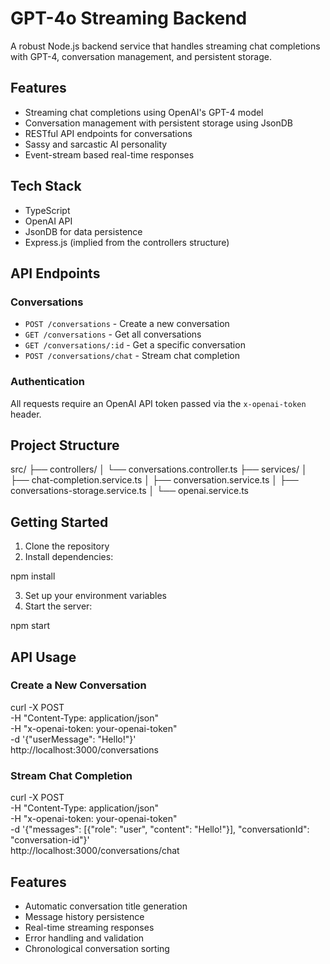 # GPT-4o Streaming Backend

A robust Node.js backend service that handles streaming chat completions with GPT-4, conversation management, and persistent storage.

## Features

- Streaming chat completions using OpenAI's GPT-4 model
- Conversation management with persistent storage using JsonDB
- RESTful API endpoints for conversations
- Sassy and sarcastic AI personality
- Event-stream based real-time responses

## Tech Stack

- TypeScript
- OpenAI API
- JsonDB for data persistence
- Express.js (implied from the controllers structure)

## API Endpoints

### Conversations

- `POST /conversations` - Create a new conversation
- `GET /conversations` - Get all conversations
- `GET /conversations/:id` - Get a specific conversation
- `POST /conversations/chat` - Stream chat completion

### Authentication

All requests require an OpenAI API token passed via the `x-openai-token` header.

## Project Structure


src/
├── controllers/
│   └── conversations.controller.ts
├── services/
│   ├── chat-completion.service.ts
│   ├── conversation.service.ts
│   ├── conversations-storage.service.ts
│   └── openai.service.ts

## Getting Started

1. Clone the repository
2. Install dependencies:

npm install


3. Set up your environment variables
4. Start the server:

npm start


## API Usage

### Create a New Conversation

curl -X POST \
  -H "Content-Type: application/json" \
  -H "x-openai-token: your-openai-token" \
  -d '{"userMessage": "Hello!"}' \
  http://localhost:3000/conversations


### Stream Chat Completion

curl -X POST \
  -H "Content-Type: application/json" \
  -H "x-openai-token: your-openai-token" \
  -d '{"messages": [{"role": "user", "content": "Hello!"}], "conversationId": "conversation-id"}' \
  http://localhost:3000/conversations/chat


## Features

- Automatic conversation title generation
- Message history persistence
- Real-time streaming responses
- Error handling and validation
- Chronological conversation sorting